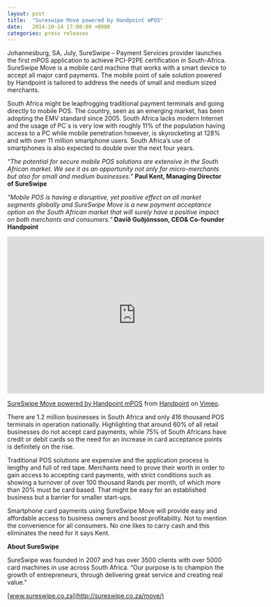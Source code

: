 ```yaml
---
layout: post
title:  "Sureswipe Move powered by Handpoint mPOS"
date:   2014-10-14 17:00:00 +0000
categories: press releases
---
```


Johannesburg, SA, July, SureSwipe – Payment Services provider launches the first mPOS application to achieve PCI-P2PE certification in South-Africa. SureSwipe Move is a mobile card machine that works with a smart device to accept all major card payments. The mobile point of sale solution powered by Handpoint is tailored to address the needs of small and medium sized merchants.

South Africa might be leapfrogging traditional payment terminals and going directly to mobile POS. The country, seen as an emerging market, has been adopting the EMV standard since 2005. South Africa lacks modern Internet and the usage of PC´s is very low with roughly 11% of the population having access to a PC while mobile penetration however, is skyrocketing at 128% and with over 11 million smartphone users. South Africa’s use of smartphones is also expected to double over the next four years.

*“The potential for secure mobile POS solutions are extensive in the South African market. We see it as an opportunity not only for micro-merchants but also for small and medium businesses.”* **Paul Kent, Managing Director of SureSwipe**

*”Mobile POS is having a disruptive, yet positive effect on all market segments globally and SureSwipe Move is a new payment acceptance option on the South African market that will surely have a positive impact on both merchants and consumers.”* **Davíð Guðjónsson, CEO& Co-founder Handpoint**

<iframe src="https://player.vimeo.com/video/101397521" width="590" height="360" frameborder="0" webkitallowfullscreen mozallowfullscreen allowfullscreen></iframe>
<p><a href="https://vimeo.com/101397521">SureSwipe Move powered by Handpoint mPOS</a> from <a href="https://vimeo.com/handpoint">Handpoint</a> on <a href="https://vimeo.com">Vimeo</a>.</p>

There are 1.2 million businesses in South Africa and only 416 thousand POS terminals in operation nationally. Highlighting that around 60% of all retail businesses do not accept card payments, while 75% of South Africans have credit or debit cards so the need for an increase in card acceptance points is definitely on the rise.

Traditional POS solutions are expensive and the application process is lengthy and full of red tape. Merchants need to prove their worth in order to gain access to accepting card payments, with strict conditions such as showing a turnover of over 100 thousand Rands per month, of which more than 20% must be card based. That might be easy for an established business but a barrier for smaller start-ups.

Smartphone card payments using SureSwipe Move will provide easy and affordable access to business owners and boost profitability. Not to mention the convenience for all consumers. No one likes to carry cash and this eliminates the need for it says Kent.

**About SureSwipe**

SureSwipe was founded in 2007 and has over 3500 clients with over 5000 card machines in use across South Africa. “Our purpose is to champion the growth of entrepreneurs, through delivering great service and creating real value.”

[www.sureswipe.co.za](http://sureswipe.co.za/move/)
